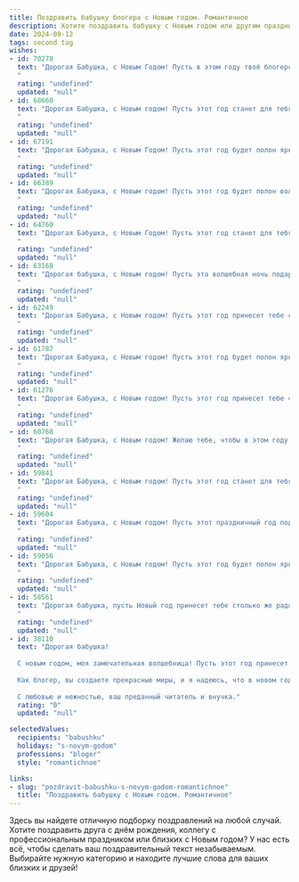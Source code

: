 ```yaml
---
title: Поздравить бабушку блогера с Новым годом. Романтичное
description: Хотите поздравить бабушку с Новым годом или другим праздником? Наш ИИ создаст незабываемое поздравление, а вы обязательно выделитесь среди других.  
date: 2024-09-12
tags: second tag
wishes:
- id: 70278
  text: "Дорогая Бабушка, с Новым Годом! Пусть в этом году твоё блогерское сердце будет наполнено вдохновением, а каждый пост станет шедевром, который подарит тепло и радость твоим читателям.
  "
  rating: "undefined"
  updated: "null"
- id: 68660
  text: "Дорогая Бабушка, с Новым годом! Пусть этот год станет для тебя таким же ярким и вдохновляющим, как твои блоги! Пусть он принесет новые идеи, счастливые моменты и бесконечную любовь.
  "
  rating: "undefined"
  updated: "null"
- id: 67191
  text: "Дорогая Бабушка, с Новым Годом! Пусть этот год будет полон ярких эмоций, вдохновения и, конечно же, новых интересных историй для твоего блога. Желаю тебе крепкого здоровья, благополучия и море позитива. Пусть каждый твой пост приносит радость и вдохновение твоим читателям.
  "
  rating: "undefined"
  updated: "null"
- id: 66389
  text: "Дорогая Бабушка, с Новым годом! Пусть этот год будет полон волшебства, как ваши сказочные блоги, а каждый день приносит радость и вдохновение.  Желаю тебе крепкого здоровья, ярких красок жизни и бесконечного потока любви от твоих верных читателей!
  "
  rating: "undefined"
  updated: "null"
- id: 64760
  text: "Дорогая Бабушка, с Новым Годом! Пусть этот год станет для тебя таким же ярким и вдохновляющим, как твои блоги. Желаю тебе море позитива, новых идей и, конечно же, крепкого здоровья, чтобы ты всегда могла делиться своей мудростью и опытом с миром.
  "
  rating: "undefined"
  updated: "null"
- id: 63168
  text: "Дорогая бабушка, с Новым годом! Пусть эта волшебная ночь подарит тебе море радости, улыбок и тепла. Пусть твои блоги наполнятся вдохновением, а подписчики – любовью и поддержкой. Ты – настоящая звезда, которая освещает все вокруг своим талантом и добрым сердцем. Счастья тебе, моя дорогая!
  "
  rating: "undefined"
  updated: "null"
- id: 62249
  text: "Дорогая Бабушка, с Новым годом! Пусть этот год принесет тебе столько же радости, сколько ты приносишь нам своей добротой. Твоя любовь и мудрость – настоящий подарок, который согревает сердце. Пусть новый год станет для тебя годом исполнения желаний, ярких моментов и вдохновения для новых блогеровских идей.
  "
  rating: "undefined"
  updated: "null"
- id: 61787
  text: "Дорогая Бабушка, с Новым годом! Пусть этот год будет полон ярких моментов, вдохновения и новых творческих идей для твоего блога. Ты - настоящая звезда, которая сияет своим талантом и добротой. Пусть каждый день приносит тебе радость, а твои подписчики всегда будут в восторге от твоих публикаций.
  "
  rating: "undefined"
  updated: "null"
- id: 61276
  text: "Дорогая Бабушка, с Новым годом! Пусть этот год принесет тебе свет, любовь, радость и вдохновение.  Твои блоги, наполненные душевным теплом, стали источником добра для многих. С Новым годом, моя самая любимая бабушка-блогер!
  "
  rating: "undefined"
  updated: "null"
- id: 60768
  text: "Дорогая Бабушка, с Новым годом! Желаю тебе, чтобы в этом году твой блог был полон вдохновения и радости, чтобы твои слова находили отклик в сердцах читателей, а ты сама была окружена любовью и заботой близких. Пусть новый год станет для тебя временем волшебных мгновений и исполнения самых заветных желаний!
  "
  rating: "undefined"
  updated: "null"
- id: 59841
  text: "Дорогая Бабушка, с Новым годом! Пусть этот год станет для тебя годом новых вдохновений, ярких моментов и бесконечной любви. Пусть твои блоги продолжат радовать тысячи людей, а твой светлый талант не угаснет никогда. Я люблю тебя, моя дорогая!
  "
  rating: "undefined"
  updated: "null"
- id: 59604
  text: "Дорогая Бабушка, с Новым годом! Пусть этот праздничный год подарит тебе столько же тепла и любви, сколько ты даришь своим подписчикам. Пусть твои блоги и дальше вдохновляют людей,  оживляют их мечты и дарят новые идеи. Здоровья тебе, радости и процветания в новом году! ❤️
  "
  rating: "undefined"
  updated: "null"
- id: 59056
  text: "Дорогая Бабушка, с Новым годом! Пусть этот год будет полон ярких красок, как твои блоги, и пусть каждый миг будет наполнен радостью и теплом, как твои любимые истории. Желаю тебе здоровья, вдохновения и, конечно же, много-много благодарных подписчиков!
  "
  rating: "undefined"
  updated: "null"
- id: 58561
  text: "Дорогая бабушка, пусть Новый год принесет тебе столько же радости и любви, сколько ты даришь нам каждый день. Пусть твой блог будет полон вдохновения, а твои читатели — благодарных сердец. С Новым годом!
  "
  rating: "undefined"
  updated: "null"
- id: 38110
  text: "Дорогая бабушка!
  
  С новым годом, моя замечательная волшебница! Пусть этот год принесет в вашу жизнь искренние радости и вдохновение, как самые красивые моменты из ваших блестящих блогов. Пусть каждый день будет наполнен светом и теплом, словно огни новогодней елки, озаряющие наши сердца.
  
  Как блогер, вы создаете прекрасные миры, и я надеюсь, что в новом году ваша творческая искра зажжет новые прекрасные идеи и вдохновит нас всех. Желаю вам здоровья, счастья и бесконечных поводов для улыбок.
  
  С любовью и нежностью, ваш преданный читатель и внучка."
  rating: "0"
  updated: "null"

selectedValues:
  recipients: "babushku"
  holidays: "s-novym-godom"
  professions: "bloger"
  style: "romantichnoe"

links:
- slug: "pozdravit-babushku-s-novym-godom-romantichnoe"
  title: "Поздравить бабушку с Новым годом. Романтичное"
---
```


Здесь вы найдете отличную подборку поздравлений на любой случай. 
Хотите поздравить друга с днём рождения, коллегу с профессиональным праздником или близких с Новым годом? У нас есть всё, чтобы сделать ваш поздравительный текст незабываемым. Выбирайте нужную категорию и находите лучшие слова для ваших близких и друзей!
